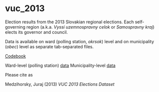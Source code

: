 vuc_2013
==========

Election results from the 2013 Slovakian regional elections.
Each self-governing region (a.k.a. _Vyssi uzemnospravny celok_ 
or _Samospravny kraj_) elects its governor and council. 

Data is available on ward (polling station, _okrsok_) level and on
municipality (_obec_) level as separate tab-separated files.

[Codebook](/documentation/vuc_2013_codebook.pdf)

Ward-level (polling station) [data](/data/vuc_2013_ward.dat)
Municipality-level [data](/data/vuc_2013_municipality.dat)


Please cite as

Medzihorsky, Juraj (2013) _VUC 2013 Elections Dataset_ 
